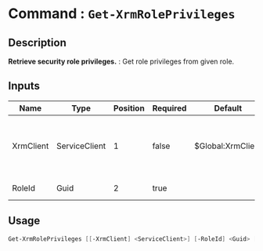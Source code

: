 # Command : `Get-XrmRolePrivileges` 

## Description

**Retrieve security role privileges.** : Get role privileges from given role.

## Inputs

Name|Type|Position|Required|Default|Description
----|----|--------|--------|-------|-----------
XrmClient|ServiceClient|1|false|$Global:XrmClient|Xrm connector initialized to target instance. Use latest one by default. (CrmServiceClient)
RoleId|Guid|2|true||Role unique identifier.


## Usage

```Powershell 
Get-XrmRolePrivileges [[-XrmClient] <ServiceClient>] [-RoleId] <Guid> [<CommonParameters>]
``` 


